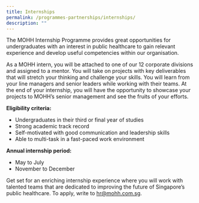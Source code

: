 ```yaml
---
title: Internships
permalink: /programmes-partnerships/internships/
description: ""
---
```

<div class="commonblock" unselectable="on"><p>The MOHH Internship Programme provides great opportun​ities for undergraduates with an interest in public healthcare to gain relevant experience and develop useful competencies within our organisation.</p><p>As a MOHH intern, you will be attached to one of our 12 corporate divisions and assigned to a mentor. You will take on projects with key deliverables that will stretch your thinking and challenge your skills. You will learn from your line managers and senior leaders while working with their teams. At the end of your internship, you will have the opportunity to showcase your projects to MOHH’s senior management and see the fruits of your efforts.</p> 
<strong>Eligibility criteria:</strong> 
<ul><li>Undergraduates in their third or final year of studies</li><li>Strong academic track record</li><li>Self-motivated with good communication and leadership skills</li><li>Able to multi-task in a fast-paced work environment</li></ul> 
<strong>Annual internship period:</strong> 
<ul><li>May to July</li><li>November to December</li></ul><p>Get set for an enriching internship experience where you will work with talented teams that are dedicated to improving the future of Singapore’s public healthcare. To apply, write to 
   <a href="mailto:hr@mohh.com.sg">hr@mohh.com.sg</a>.</p></div>
